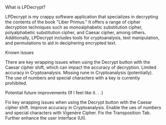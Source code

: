What is LPDecrypt?

LPDecrypt is my crappy software application that specializes in decrypting the contents of the book "Liber Primus." It offers a range of cipher decryption techniques such as monoalphabetic substitution cipher, polyalphabetic substitution cipher, and Caesar cipher, among others. Additionally, LPDecrypt includes tools for cryptoanalysis, text manipulation, and permutations to aid in deciphering encrypted text.

Known Issues

There are key wrapping issues when using the Decrypt button with the Caesar cipher shift, which can impact the accuracy of decryption. Limited accuracy in Cryptoanalysis. Missing rune in Cryptoanalysis (potentially). The use of numbers and special characters with a key is currently prohibited.

Potential future improvements (If I feel like it. . .)

Fix key wrapping issues when using the Decrypt button with the Caesar cipher shift.
Improve accuracy in Cryptoanalysis.
Enable the ues of numbers and special characters with Vigenère Cipher.
Fix the Transposition Tab.
Further enhance the user interface (UI).
